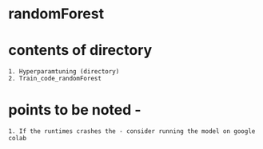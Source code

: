 # randomForest

# contents of directory 
    1. Hyperparamtuning (directory)
    2. Train_code_randomForest

# points to be noted - 
    1. If the runtimes crashes the - consider running the model on google colab
    